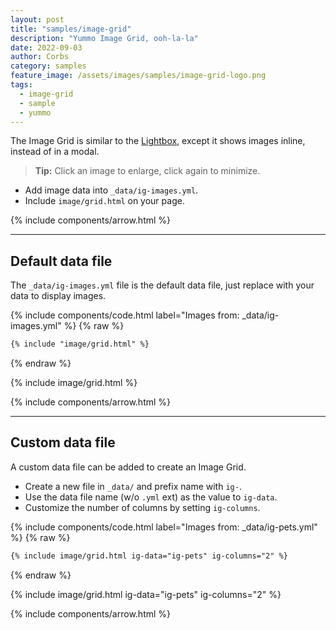 ```yaml
---
layout: post
title: "samples/image-grid"
description: "Yummo Image Grid, ooh-la-la"
date: 2022-09-03
author: Corbs
category: samples
feature_image: /assets/images/samples/image-grid-logo.png
tags:
  - image-grid
  - sample
  - yummo
---
```


The Image Grid is similar to the [Lightbox](/samples/lightbox/), except it shows images inline, instead of in a modal.

> __Tip:__ Click an image to enlarge, click again to minimize.

* Add image data into `_data/ig-images.yml`.
* Include `image/grid.html` on your page.

{% include components/arrow.html %}

---

## Default data file

The `_data/ig-images.yml` file is the default data file, just replace with your data to display images.

{% include components/code.html label="Images from: _data/ig-images.yml" %}
{% raw %}
```html
{% include "image/grid.html" %}
```
{% endraw %}

{% include image/grid.html %}

{% include components/arrow.html %}

---

## Custom data file

A custom data file can be added to create an Image Grid.

* Create a new file in `_data/` and prefix name with `ig-`.
* Use the data file name (w/o `.yml` ext) as the value to `ig-data`.
* Customize the number of columns by setting `ig-columns`.

{% include components/code.html label="Images from: _data/ig-pets.yml" %}
{% raw %}
```html
{% include image/grid.html ig-data="ig-pets" ig-columns="2" %}
```
{% endraw %}

{% include image/grid.html ig-data="ig-pets" ig-columns="2" %}

{% include components/arrow.html %}